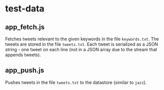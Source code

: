 # test-data
## app_fetch.js
Fetches tweets relevant to the given keywords in the file `keywords.txt`. The tweets are stored in the file `tweets.txt`. Each tweet is serialized as a JSON string - one tweet on each line (not in a JSON array due to the stream that appends tweets).

## app_push.js
Pushes tweets in the file `tweets.txt` to the datastore (similar to `jazz`).
